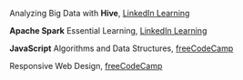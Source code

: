 Analyzing Big Data with **Hive**, [LinkedIn Learning](https://www.linkedin.com/learning/certificates/ca6abc7af2c13470969b8c7724e156fdb4898aa508cfcd9a4f614083f2687f08?trk=share_certificate&trk=lil_details_certification&lipi=urn%3Ali%3Apage%3Ad_flagship3_profile_view_base%3Bt0K0UCPRS8GSwOH46ujmqg%3D%3D&licu=urn%3Ali%3Acontrol%3Ad_flagship3_profile_view_base-lil_details_certification)

**Apache Spark** Essential Learning, [LinkedIn Learning](https://www.linkedin.com/learning/certificates/9f786fc0b649b9fa82f3f26750619bb1ec37034a14bc07493c5c1f5363f55300?trk=share_certificate&trk=lil_details_certification&lipi=urn%3Ali%3Apage%3Ad_flagship3_profile_view_base%3Bt0K0UCPRS8GSwOH46ujmqg%3D%3D&licu=urn%3Ali%3Acontrol%3Ad_flagship3_profile_view_base-lil_details_certification)

**JavaScript** Algorithms and Data Structures, [freeCodeCamp](https://freecodecamp.org/certification/percypham04/javascript-algorithms-and-data-structures)

Responsive Web Design, [freeCodeCamp](https://www.freecodecamp.org/certification/percypham04/responsive-web-design)
